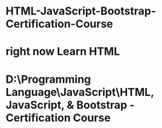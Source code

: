 # HTML-JavaScript-Bootstrap-Certification-Course

# right now Learn HTML

# D:\Programming Language\JavaScript\HTML, JavaScript, & Bootstrap - Certification Course
